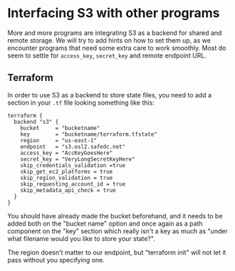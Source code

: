 # Interfacing S3 with other programs

More and more programs are integrating S3 as a backend for shared and
remote storage.  We will try to add hints on how to set them up, as we
encounter programs that need some extra care to work smoothly. Most do
seem to settle for `access_key`, `secret_key` and remote endpoint URL.

## Terraform

In order to use S3 as a backend to store state files, you need to add
a section in your `.tf` file looking something like this:

``` shell
terraform {
  backend "s3" {
    bucket     = "bucketname"
    key        = "bucketname/terraform.tfstate"
    region     = "us-east-1"
    endpoint   = "s3.osl2.safedc.net"
    access_key = "AccKeyGoesHere"
    secret_key = "VeryLongSecretKeyHere"
    skip_credentials_validation =true
    skip_get_ec2_platforms = true
    skip_region_validation = true
    skip_requesting_account_id = true
    skip_metadata_api_check = true
  }
}
```

You should have already made the bucket beforehand, and it needs to be
added both on the "bucket name" option and once again as a path
component on the "key" section which really isn't a key as much as
"under what filename would you like to store your state?".

The region doesn't matter to our endpoint, but "terraform init" will
not let it pass without you specifying one.
